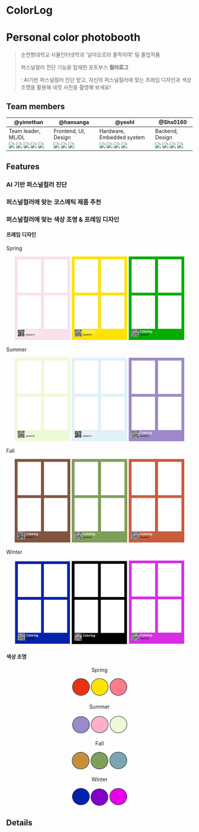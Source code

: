 # ColorLog
# Personal color photobooth

> 순천향대학교 사물인터넷학과 '날아오르라 졸작이여' 팀 졸업작품 
> 
> 퍼스널컬러 진단 기능을 탑재한 포토부스 **컬러로그**
>
> : AI기반 퍼스널컬러 진단 받고, 자신의 퍼스널컬러에 맞는 프레임 디자인과 색상조명을 활용해 네컷 사진을 촬영해 보세요!

## Team members

| @yimethan | @hansanga | @yeohl | @Shs0160 |
|---|---|---|---|
|Team leader, ML/DL|Frontend, UI, Design|Hardware, Embedded system|Backend, Design|
|<img src="https://img.shields.io/badge/Tensorflow-FF6F00?style=flat-square&logo=Tensorflow&logoColor=white"/> <img src="https://img.shields.io/badge/Python-3776AB?style=flat-square&logo=Python&logoColor=white"/> <img src="https://img.shields.io/badge/Pandas-150458?style=flat-square&logo=Pandas&logoColor=white"/> <img src="https://img.shields.io/badge/Scikit_learn-F7931E?style=flat-square&logo=scikitlearn&logoColor=white"/> <img src="https://img.shields.io/badge/Numpy-013243?style=flat-square&logo=Numpy&logoColor=white"/>|<img src="https://img.shields.io/badge/React-20232A?style=flat-square&logo=React&logoColor=61DAFB"/> <img src="https://img.shields.io/badge/Qt-41CD52?style=flat-square&logo=qt&logoColor=white"/> <img src="https://img.shields.io/badge/Python-3776AB?style=flat-square&logo=Python&logoColor=white"/> |<img src="https://img.shields.io/badge/Linux-FCC624?style=flat-square&logo=Linux&logoColor=black"/> <img src="https://img.shields.io/badge/Philips Hue-white?style=flat-square&logo=PhilipsHue&logoColor=0065D3"/>  <img src="https://img.shields.io/badge/Python-3776AB?style=flat-square&logo=Python&logoColor=white"/> <img src="https://img.shields.io/badge/Jetson Nano-20232A?style=flat-square&logo=nvidia&logoColor=76B900"/>|<img src="https://img.shields.io/badge/AWS_S3-569A31?style=flat-square&logo=AmazonS3&logoColor=white"/> <img src="https://img.shields.io/badge/Node.js-43853D?style=flat-square&logo=nodedotjs&logoColor=white"/> <img src="https://img.shields.io/badge/Spring-6DB33F?style=flat-square&logo=spring&logoColor=white"/> <img src="https://img.shields.io/badge/Python-3776AB?style=flat-square&logo=Python&logoColor=white"/>|

## Features

### AI 기반 퍼스널컬러 진단

### 퍼스널컬러에 맞는 코스메틱 제품 추천

### 퍼스널컬러에 맞는 색상 조명 & 프레임 디자인

#### 프레임 디자인

Spring
<p style="text-align: center; color: white;">
    <img src='media/sp1.jpg' width=150> <img src='media/sp2.jpg' width=150> <img src='media/sp3.jpg' width=150>
</p>
Summer
<p style="text-align: center; color: white;">
    <img src='media/su1.jpg' width=150> <img src='media/su2.jpg' width=150> <img src='media/su3.jpg' width=150>
</p>
Fall
<p style="text-align: center; color: white;">
    <img src='media/fa1.jpg' width=150> <img src='media/fa2.jpg' width=150> <img src='media/fa3.jpg' width=150>
</p>
Winter
<p style="text-align: center; color: white;">
    <img src='media/wi1.png' width=150> <img src='media/wi2.png' width=150> <img src='media/wi3.png' width=150>
</p>

#### 색상 조명

<p style="text-align: center;">
  Spring
</p>
<p style="text-align: center;">
  <img src='media/spring_light.png', width=150>
</p>

<p style="text-align: center;">
  Summer
</p>
<p style="text-align: center;">
  <img src='media/summer_light.png', width=150>
</p>

<p style="text-align: center;">
  Fall
</p>
<p style="text-align: center;">
  <img src='media/fall_light.png', width=150>
</p>

<p style="text-align: center;">
  Winter
</p>
<p style="text-align: center;">
  <img src='media/winter_light.png', width=150>
</p>

## Details
